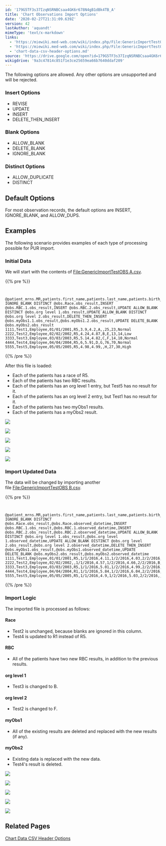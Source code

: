 ```yaml
---
id: '179G5TF3s37IzqNSRNBCsaa4GK6r678N4gB1dBk4TB_A'
title: 'Chart Observations Import Options'
date: '2020-02-27T21:31:09.639Z'
version: 42
lastAuthor: 'aquandt'
mimeType: 'text/x-markdown'
links:
  - 'https://miewiki.med-web.com/wiki/index.php/File:GenericImportTestOBS_A.csv'
  - 'https://miewiki.med-web.com/wiki/index.php/File:GenericImportTestOBS_B.csv'
  - 'chart-data-csv-header-options.md'
source: 'https://drive.google.com/open?id=179G5TF3s37IzqNSRNBCsaa4GK6r678N4gB1dBk4TB_A'
wikigdrive: '9a3c47814c851f1e3ce25659ea66b7640ddaf209'
---
```

The following options are allowed. Any other options are unsupported and will be rejected.

### Insert Options

* REVISE
* UPDATE
* INSERT
* DELETE_THEN_INSERT

### Blank Options

* ALLOW_BLANK
* DELETE_BLANK
* IGNORE_BLANK

### Distinct Options

* ALLOW_DUPLICATE
* DISTINCT

## Default Options

For most observation records, the default options are INSERT, IGNORE_BLANK, and ALLOW_DUPS.

## Examples

The following scenario provides examples of each type of processing possible for PUR import.

### Initial Data

We will start with the contents of [File:GenericImportTestOBS A.csv](https://miewiki.med-web.com/wiki/index.php/File:GenericImportTestOBS_A.csv).

{{% pre %}}
```


@patient_mrns.MR,patients.first_name,patients.last_name,patients.birth_date,UPDATE IGNORE_BLANK DISTINCT @obs.Race.obs_result,INSERT @obs.RBC.1.obs_result,INSERT @obs.RBC.2.obs_result,UPDATE ALLOW_BLANK DISTINCT @obs.org level 1.obs_result,UPDATE ALLOW_BLANK DISTINCT @obs.org level 2.obs_result,DELETE_THEN_INSERT @obs.myObs1.1.obs_result,@obs.myObs1.2.obs_result,UPDATE DELETE_BLANK @obs.myObs2.obs_result
1111,Test1,Employee,01/01/2001,R5,3.9,4.2,A,,25,23,Normal
2222,Test2,Employee,02/02/2002,R5,4.24,4.87,B,E,13,14,Low
3333,Test3,Employee,03/03/2003,R5,5.14,4.82,C,F,14,10,Normal
4444,Test4,Employee,04/04/2004,R5,6,5.91,D,G,76,70,Normal
5555,Test5,Employee,05/05/2005,R5,4.98,4.99,,H,27,30,High

```
{{% /pre %}}

After this file is loaded:

* Each of the patients has a race of R5.
* Each of the patients has two RBC results.
* Each of the patients has an org level 1 entry, but Test5 has no result for it.
* Each of the patients has an org level 2 entry, but Test1 has no result for it.
* Each of the patients has two myObs1 results.
* Each of the patients has a myObs2 result.

![](../chart-observations-import-options.assets/0f3e18d554c4bf28156130d42d6e0193.png)

![](../chart-observations-import-options.assets/daf45c74540a615f3eb15a2ebd1e65de.png)

![](../chart-observations-import-options.assets/720adf521d83e51a80666a5d957a3c81.png)

![](../chart-observations-import-options.assets/4bdd37542ca6ae2141d402ff367f09e4.png)

![](../chart-observations-import-options.assets/6713694d92ad5175cf753672b90c6c04.png)

### Import Updated Data

The data will be changed by importing another file [File:GenericImportTestOBS B.csv](https://miewiki.med-web.com/wiki/index.php/File:GenericImportTestOBS_B.csv).

{{% pre %}}
```


@patient_mrns.MR,patients.first_name,patients.last_name,patients.birth_date,UPDATE IGNORE_BLANK DISTINCT @obs.Race.obs_result,@obs.Race.observed_datetime,INSERT @obs.RBC.1.obs_result,@obs.RBC.1.observed_datetime,INSERT @obs.RBC.2.obs_result,@obs.RBC.2.observed_datetime,UPDATE ALLOW_BLANK DISTINCT @obs.org level 1.obs_result,@obs.org level 1.observed_datetime,UPDATE ALLOW_BLANK DISTINCT @obs.org level 2.obs_result,@obs.org level 2.observed_datetime,DELETE_THEN_INSERT @obs.myObs1.obs_result,@obs.myObs1.observed_datetime,UPDATE DELETE_BLANK @obs.myObs2.obs_result,@obs.myObs2.observed_datetime
1111,Test1,Employee,01/01/2001,R5,1/1/2016,4.11,1/2/2016,4.03,2/2/2016,A,1/1/2016,,1/1/2016,24,1/1/2016,High,1/1/2016
2222,Test2,Employee,02/02/2002,,1/1/2016,4.57,1/2/2016,4.66,2/2/2016,B,1/1/2016,F,1/1/2016,15,1/1/2016,Low,1/1/2016
3333,Test3,Employee,03/03/2003,R5,1/1/2016,5.01,1/2/2016,4.99,2/2/2016,B,1/1/2016,F,1/1/2016,,1/1/2016,Normal,1/1/2016
4444,Test4,Employee,04/04/2004,R1,1/1/2016,5.84,1/2/2016,6.04,2/2/2016,D,1/1/2016,G,1/1/2016,75,1/1/2016,,1/1/2016
5555,Test5,Employee,05/05/2005,R5,1/1/2016,4.9,1/2/2016,5.03,2/2/2016,,1/1/2016,H,1/1/2016,28,1/1/2016,Normal,1/1/2016

```
{{% /pre %}}

### Import Logic

The imported file is processed as follows:

#### Race

* Test2 is unchanged, because blanks are ignored in this column.
* Test4 is updated to R1 instead of R5.

#### RBC

* All of the patients have two new RBC results, in addition to the previous results.

#### org level 1

* Test3 is changed to B.

#### org level 2

* Test2 is changed to F.

#### myObs1

* All of the existing results are deleted and replaced with the new results (if any).

#### myObs2

* Existing data is replaced with the new data.
* Test4's result is deleted.

![](../chart-observations-import-options.assets/c551ee278e6fb2d027cfb21cc5b634ce.png)

![](../chart-observations-import-options.assets/86a727157bdd153faaed7dbfee2aae34.png)

![](../chart-observations-import-options.assets/d567c84ce32d3cbd6bd0a198acdffe89.png)

![](../chart-observations-import-options.assets/ce4a86a78957b28c21d9067a6ad0f5b3.png)

![](../chart-observations-import-options.assets/e048e59a9a00e5898f172ee111e89ed8.png)

## Related Pages

[Chart Data CSV Header Options](chart-data-csv-header-options.md)
